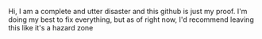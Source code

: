 Hi, I am a complete and utter disaster and this github is just my proof.
I'm doing my best to fix everything, but as of right now, I'd recommend leaving this like it's a hazard zone
